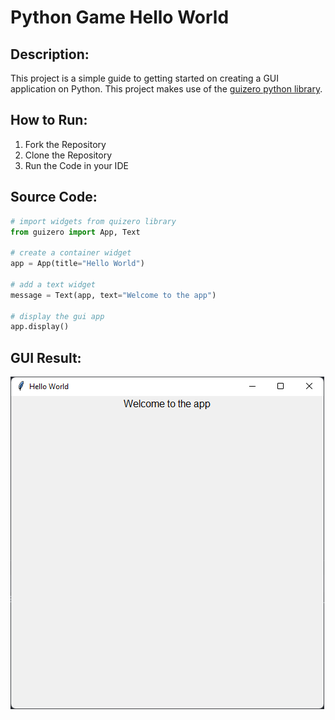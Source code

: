# Python Game Hello World

## Description:

This project is a simple guide to getting started on creating a GUI application on Python. This project makes use of the [guizero python library](https://lawsie.github.io/guizero/about/).

## How to Run:

1. Fork the Repository
2. Clone the Repository
3. Run the Code in your IDE

## Source Code:

```python
# import widgets from quizero library
from guizero import App, Text

# create a container widget
app = App(title="Hello World")

# add a text widget
message = Text(app, text="Welcome to the app")

# display the gui app
app.display()
```

## GUI Result:

![](GUI.png)